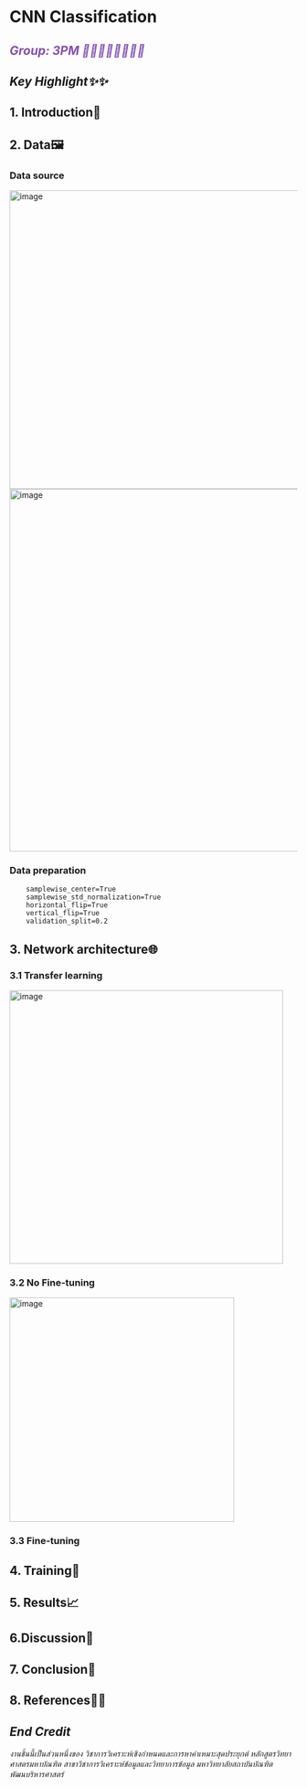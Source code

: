 # CNN Classification
##  <font color="#8450B2">_Group: 3PM 👧🏻👩🏻👩🏼👦🏻_</font> <br>


## _Key Highlight✨✨_


## 1. Introduction🍆


## 2. Data🖼️

### Data source
<img width="523" alt="image" src="https://user-images.githubusercontent.com/69892468/197325994-e3aa997e-634f-4615-92fe-96e2a92702eb.png">


<img width="635" alt="image" src="https://user-images.githubusercontent.com/69892468/197326053-fa8b8df7-bacb-4e64-ad59-8ba1eaf65c49.png">






### Data preparation

```
    samplewise_center=True
    samplewise_std_normalization=True
    horizontal_flip=True
    vertical_flip=True
    validation_split=0.2
 ```



## 3. Network architecture🌐

### 3.1 Transfer learning
<img width="479" alt="image" src="https://user-images.githubusercontent.com/69892468/197325982-5bd3e9e3-9db0-4d72-9002-9b5c8e549953.png">




### 3.2 No Fine-tuning
<img width="393" alt="image" src="https://user-images.githubusercontent.com/69892468/197326003-86613aa4-271f-4b58-bcef-c24430e9148b.png">

### 3.3 Fine-tuning







## 4. Training👻



## 5. Results📈


  

## 6.Discussion💭


## 7. Conclusion👑



## 8. References✍🏼

 
## _End Credit_


_งานชิ้นนี้เป็นส่วนหนึ่งของ วิชาการวิเคราะห์เชิงกำหนดและการหาค่าเหมาะสุดประยุกต์ หลักสูตรวิทยาศาสตรมหาบัณฑิต สาขาวิชาการวิเคราะห์ข้อมูลและวิทยาการข้อมูล มหาวิทยาลัยสถาบันบัณฑิตพัฒนบริหารศาสตร์_
